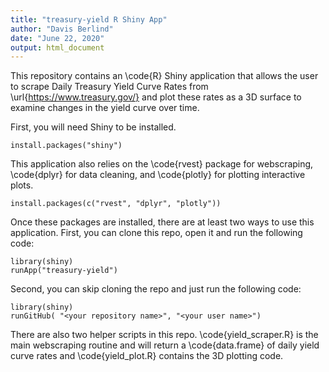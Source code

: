 ```yaml
---
title: "treasury-yield R Shiny App"
author: "Davis Berlind"
date: "June 22, 2020"
output: html_document
---
```


This repository contains an \code{R} Shiny application that allows the user to scrape Daily Treasury Yield Curve Rates from \url{https://www.treasury.gov/} and plot these rates as a 3D surface to examine changes in the yield curve over time. 

First, you will need Shiny to be installed.

```{r eval=FALSE}
install.packages("shiny")
```

This application also relies on the \code{rvest} package for webscraping, \code{dplyr} for data cleaning, and \code{plotly} for plotting interactive plots.

```{r eval=FALSE}
install.packages(c("rvest", "dplyr", "plotly"))
```

Once these packages are installed, there are at least two ways to use this application. First, you can clone this repo, open it and run the following code: 

```{r eval=FALSE}
library(shiny)
runApp("treasury-yield")
```

Second, you can skip cloning the repo and just run the following code:

```{r eval=FALSE}
library(shiny)
runGitHub( "<your repository name>", "<your user name>")
```

There are also two helper scripts in this repo. \code{yield_scraper.R} is the main webscraping routine and will return a \code{data.frame} of daily yield curve rates and \code{yield_plot.R} contains the 3D plotting code. 
